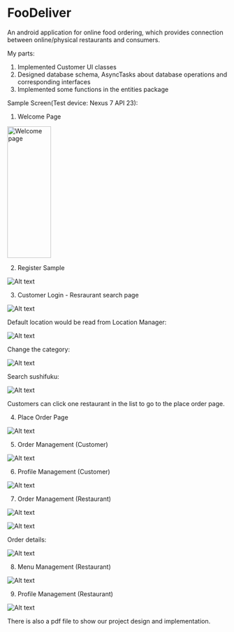 # FooDeliver
An android application for online food ordering, which provides connection between online/physical restaurants and consumers. 

My parts:
1. Implemented Customer UI classes
2. Designed database schema, AsyncTasks about database operations and corresponding interfaces
3. Implemented some functions in the entities package

Sample Screen(Test device: Nexus 7 API 23):

1. Welcome Page

<img src="/imgs/1.png?raw=true" alt="Welcome page" style="width:100;height:300">

2. Register Sample

![Alt text](/imgs/2.png?raw=true)


3. Customer Login - Resraurant search page

![Alt text](/imgs/3.png?raw=true)


Default location would be read from Location Manager:

![Alt text](/imgs/3-1.png?raw=true)


Change the category:

![Alt text](/imgs/3-2.png?raw=true)


Search sushifuku:

![Alt text](/imgs/3-3.png?raw=true)


Customers can click one restaurant in the list to go to the place order page.


4. Place Order Page

![Alt text](/imgs/4.png?raw=true)


5. Order Management (Customer)

![Alt text](/imgs/5.png?raw=true)


6. Profile Management (Customer)

![Alt text](/imgs/6.png?raw=true)


7. Order Management (Restaurant)

![Alt text](/imgs/7-1.png?raw=true)

![Alt text](/imgs/7-2.png?raw=true)


Order details:

![Alt text](/imgs/7-3.png?raw=true)


8. Menu Management (Restaurant)

![Alt text](/imgs/8.png?raw=true)


9. Profile Management (Restaurant)

![Alt text](/imgs/9.png?raw=true)


There is also a pdf file to show our project design and implementation.
